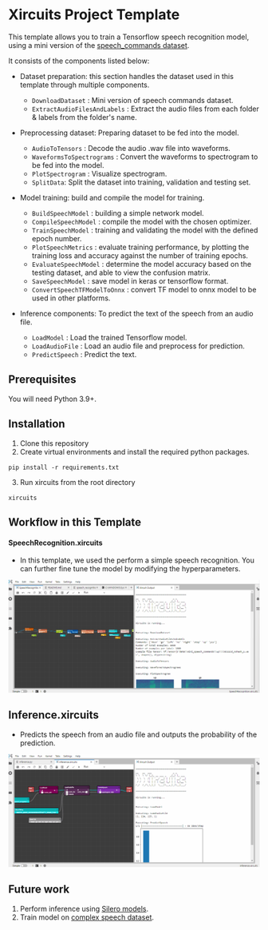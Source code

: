 # Xircuits Project Template

This template allows you to train a Tensorflow speech recognition model, using a mini version of the [speech_commands dataset](https://www.tensorflow.org/datasets/catalog/speech_commands).

It consists of the components listed below:

- Dataset preparation: this section handles the dataset used in this template through multiple components.

  - `DownloadDataset` : Mini version of speech commands dataset.
  - `ExtractAudioFilesAndLabels` : Extract the audio files from each folder & labels from the folder's name.
  
- Preprocessing dataset: Preparing dataset to be fed into the model.
  - `AudioToTensors` : Decode the audio .wav file into waveforms.
  - `WaveformsToSpectrograms` : Convert the waveforms to spectrogram to be fed into the model.
  - `PlotSpectrogram` : Visualize spectrogram.
  - `SplitData`: Split the dataset into training, validation and testing set.

- Model training: build and compile the model for training.
  - `BuildSpeechModel` : building a simple network model.
  - `CompileSpeechModel` : compile the model with the chosen optimizer.
  - `TrainSpeechModel` : training and validating the model with the defined epoch number.
  - `PlotSpeechMetrics` : evaluate training performance, by plotting the training loss and accuracy against the number of training epochs.
  - `EvaluateSpeechModel` : determine the model accuracy based on the testing dataset, and able to view the confusion matrix.
  - `SaveSpeechModel` : save model in keras or tensorflow format.
  - `ConvertSpeechTFModelToOnnx` : convert TF model to onnx model to be used in other platforms.
  
- Inference components: To predict the text of the speech from an audio file.
    - `LoadModel` : Load the trained Tensorflow model.
    - `LoadAudioFile` : Load an audio file and preprocess for prediction.
    - `PredictSpeech` : Predict the text.
  
## Prerequisites

You will need Python 3.9+.

## Installation

1. Clone this repository
2. Create virtual environments and install the required python packages.

```
pip install -r requirements.txt
```

3. Run xircuits from the root directory

```
xircuits
```

## Workflow in this Template

#### SpeechRecognition.xircuits

- In this template, we used the perform a simple speech recognition. You can further fine tune the model by modifying the hyperparameters.

![Template](images/speech_recognition.gif)

## Inference.xircuits

- Predicts the speech from an audio file and outputs the probability of the prediction. 

![Template](images/speech_recognition_inference.gif)

## Future work

1. Perform inference using [Silero models](https://github.com/snakers4/silero-models).
2. Train model on [complex speech dataset](https://www.tensorflow.org/datasets/catalog/librispeech).